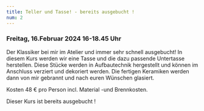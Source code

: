 ```yaml
---
title: Teller und Tasse! - bereits ausgebucht !
num: 2
---
```


### Freitag, 16.Februar 2024   16-18.45 Uhr

Der Klassiker bei mir im Atelier und immer sehr schnell ausgebucht!
In diesem Kurs werden wir eine Tasse und die dazu passende Untertasse herstellen. Diese Stücke werden in Aufbautechnik hergestellt und können im Anschluss verziert und dekoriert werden. Die fertigen Keramiken werden dann von mir gebrannt und nach euren Wünschen glasiert.

Kosten 48 € pro Person incl. Material -und Brennkosten.

Dieser Kurs ist bereits ausgebucht !